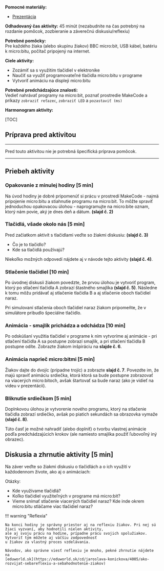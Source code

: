 **Pomocné materiály:**

* [Prezentácia](https://docs.google.com/presentation/d/1RJREqV8nrPIvI5JdzAkZ6jSfhjKxb0RPzhc8Wz2todg/edit?usp=sharing)

**Odhadovaný čas aktivity:** 45 minút (nezabudnite na čas potrebný na rozdanie pomôcok, zozbieranie a záverečnú
diskusiu/reflexiu)

**Potrebné pomôcky:**  
Pre každého žiaka (alebo skupinu žiakov) BBC micro:bit, USB kábel, batériu k micro:bitu, počítač pripojený na internet.

**Ciele aktivity:**

* Zozámiť sa s využitím tlačidiel v elektronike
* Naučiť sa využiť programovateľné tlačidla micro:bitu v programe
* Vytvoriť animáciu na displeji micro:bitu

**Potrebné predchádzajúce znalosti:**  
Vedieť nahrávať programy na micro:bit, poznať prostredie MakeCode a príkazy `zobraziť reťazec`, `zobraziť LED`
a `pozastaviť (ms)`

**Harmonogram aktivity:**

[TOC]

## Príprava pred aktivitou
---

Pred touto aktivitou nie je potrebná špecifická príprava pomôcok.

---
## Priebeh aktivity

### Opakovanie z minulej hodiny [5 min]
Na úvod hodiny je dobré pripomenúť si prácu v prostredí MakeCode - najmä pripojenie micro:bitu a stiahnutie programu na
micro:bit. To môžte spraviť jednoduchou opakovacou úlohou - naprogramujte na micro:bite oznam, ktorý nám povie, aký
je dnes deň a dátum. **(slajd č. 2)**

### Tlačidlá, všade okolo nás [5 min]
Pred začiatkom aktivít s tlačidlami veďte so žiakmi diskusiu: **(slajd č. 3)**

* Čo je to tlačidlo?
* Kde sa tlačidlá používajú?

Niekoľko možných odpovedí nájdete aj v návode tejto aktivity **(slajd č. 4)**.

### Stlačenie tlačidiel [10 min]

Po úvodnej diskusii žiakom povedzte, že prvou úlohou je vytvoriť program, ktorý po stlačení tlačidla A zobrazí
štastného smajlíka **(slajd č. 5)**. Následne k tomu môžu pridávať aj stlačenie tlačidla B a aj stlačenie oboch
tlačidiel naraz.

Pri simulovaní stlačenia oboch tlačidiel naraz žiakom pripomeňte, že v simulátore pribudlo špeciálne tlačidlo.

### Animácia - smajlík prichádza a odchádza [10 min]

Po odskúšaní využitia tlačidiel v programe k nim vytvoríme aj animácie - pri stlačení tlačidla A sa postupne zobrazí
smajlík, a pri stlačení tlačidla B postupne odíte. Zobrazte žiakom inšpiráciu na **slajde č. 6**.

### Animácia naprieč micro:bitmi [5 min]

Žiakov dajte do dvojíc (prípadne trojíc) a zobrazte **slajd č. 7**. Povezdte im, že majú spraviť animáciu srdiečka,
ktorá ktorá sa bude postupne zobrazovať na viacerých micro:bitoch, avšak štartovať sa bude naraz (ako je vidieť na 
videu v prezentácii).

### Bliknutie srdiečkom [5 min]

Doplnkovou úlohou je vytvorenie nového programu, ktorý na stlačenie tlačidla zobrazí srdiečko, avšak po piatich sekundách
sa obrazovka vymaže **(slajd č. 8)**.

Túto časť je možné nahradiť (alebo doplniť) o tvorbu vlastnej animácie podľa predchádzajúcich krokov (ale namiesto
smajlíka použiť ľubovoľný iný obrazec).

## Diskusia a zhrnutie aktivity [5 min]

Na záver veďte so žiakmi diskusiu o tlačidlách a o ich využití v každodennom živote, ako aj o animáciach:

Otázky:

* Kde využívame tlačidlá?
* Koľko tlačidiel využiteľných v programe má micro:bit?
* Vieme snímať stlačenie viacerých tlačidiel naraz? Kde inde okrem micro:bitu stláčame viac tlačidiel naraz?

!!! warning "Reflexia"
    
    Na konci hodiny je správny priestor aj na reflexiu žiakov. Pri nej sú žiaci vyzvaní, aby hodnotili nielen aktivity,
    ale aj svoju prácu na hodine, prípadne prácu svojich spolužiakov. Vytvoriť tým môžete aj väčšiu zodpovednosť
    u žiakov za vlastný proces vzdelávania.  
    
    Návodov, ako správne viesť reflexiu je mnoho, pekné zhrnutie nájdete na
    [eduworld.sk](https://eduworld.sk/cd/jaroslava-konickova/4005/ako-rozvijat-sebareflexiu-a-sebahodnotenie-ziakov)